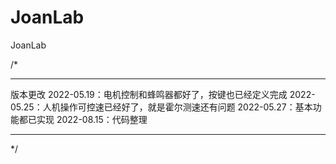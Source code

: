 # JoanLab
 JoanLab

/*
*****************************************************************
版本更改
2022-05.19：电机控制和蜂鸣器都好了，按键也已经定义完成
2022-05.25：人机操作可控速已经好了，就是霍尔测速还有问题
2022-05.27：基本功能都已实现
2022-08.15：代码整理
*****************************************************************
*/
